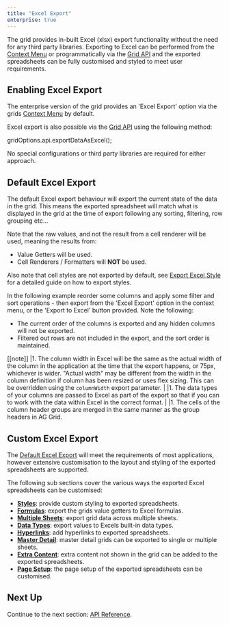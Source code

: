 ```yaml
---
title: "Excel Export"
enterprise: true
---
```


The grid provides in-built Excel (xlsx) export functionality without the need for any third party libraries. Exporting to 
Excel can be performed from the [Context Menu](/context-menu/) or programmatically via the [Grid API](/grid-api/) and 
the exported spreadsheets can be fully customised and styled to meet user requirements.

<image-caption src="excel-export/resources/excel-export-context-menu.png" alt="Set Filter" width="48rem" centered="true"></image-caption>

## Enabling Excel Export

The enterprise version of the grid provides an 'Excel Export' option via the grids [Context Menu](/context-menu/) by default.

Excel export is also possible via the [Grid API](/grid-api/) using the following method: 

<snippet>
 gridOptions.api.exportDataAsExcel();
</snippet>

No special configurations or third party libraries are required for either approach.

## Default Excel Export

The default Excel export behaviour will export the current state of the data in the grid. This means the exported 
spreadsheet will match what is displayed in the grid at the time of export following any sorting, filtering, row 
grouping etc...

Note that the raw values, and not the result from a cell renderer will be used, meaning the results from:
- Value Getters will be used.
- Cell Renderers / Formatters will **NOT** be used.

Also note that cell styles are not exported by default, see [Export Excel Style](/excel-export-styles/) for a detailed guide on how to export styles.

In the following example reorder some columns and apply some filter and sort operations - then export from the 'Excel Export' option 
in the context menu, or the 'Export to Excel' button provided. Note the following:

- The current order of the columns is exported and any hidden columns will not be exported.
- Filtered out rows are not included in the export, and the sort order is maintained.

<grid-example title='Default Excel Export' name='excel-default-export' type='generated' options='{ "enterprise": true, "exampleHeight": 600 }'></grid-example>

[[note]]
|1. The column width in Excel will be the same as the actual width of the column in the application at the time that the export happens, or 75px, whichever is wider. "Actual width" may be different from the width in the column definition if column has been resized or uses flex sizing. This can be overridden using the `columnWidth` export parameter.
|
|1. The data types of your columns are passed to Excel as part of the export so that if you can to work with the data within Excel in the correct format.
|
|1. The cells of the column header groups are merged in the same manner as the group headers in AG Grid.

## Custom Excel Export 

The [Default Excel Export](/excel-export/#default-excel-export) will meet the requirements of most applications, 
however extensive customisation to the layout and styling of the exported spreadsheets are supported.

The following sub sections cover the various ways the exported Excel spreadsheets can be customised:

- **[Styles](/excel-export-styles/)**: provide custom styling to exported spreadsheets.
- **[Formulas](/excel-export-formulas/)**: export the grids value getters to Excel formulas.
- **[Multiple Sheets](/excel-export-multiple-sheets/)**: export grid data across multiple sheets.
- **[Data Types](/excel-export-data-types/)**: export values to Excels built-in data types.
- **[Hyperlinks](/excel-export-hyperlinks/)**: add hyperlinks to exported spreadsheets.
- **[Master Detail](/excel-export-master-detail/)**: master detail grids can be exported to single or multiple sheets.
- **[Extra Content](/excel-export-extra-content/)**: extra content not shown in the grid can be added to the exported spreadsheets.
- **[Page Setup](/excel-export-page-setup/)**: the page setup of the exported spreadsheets can be customised.

## Next Up

Continue to the next section: [API Reference](/excel-export-api/).


